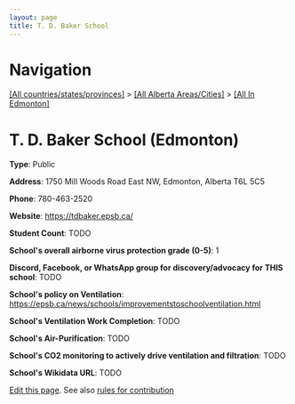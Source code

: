 ```yaml
---
layout: page
title: T. D. Baker School
---
```

# Navigation

[[All countries/states/provinces]](../../..) > [[All Alberta Areas/Cities]](../..) > [[All In Edmonton]](..)

# T. D. Baker School (Edmonton)

**Type**: Public

**Address**: 1750 Mill Woods Road East NW, Edmonton, Alberta T6L 5C5

**Phone**: 780-463-2520

**Website**: <https://tdbaker.epsb.ca/>

**Student Count**: TODO

**School's overall airborne virus protection grade (0-5)**: 1

**Discord, Facebook, or WhatsApp group for discovery/advocacy for THIS school**: TODO

**School's policy on Ventilation**: <https://epsb.ca/news/schools/improvementstoschoolventilation.html>

**School's Ventilation Work Completion**: TODO

**School's Air-Purification**: TODO

**School's CO2 monitoring to actively drive ventilation and filtration**: TODO

**School's Wikidata URL**: TODO


[Edit this page](https://github.com/ventilate-schools/AB/edit/main/./Edmonton/T._D._Baker_School.md). See also [rules for contribution](../../../contribution-rules/)